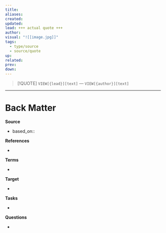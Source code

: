 ```yaml
---
title:
aliases:
created:
updated:
lead: +++ actual quote +++
author:
visual: "![[image.jpg]]"
tags:
  - type/source
  - source/quote
up:
related:
prev:
down:
---
```


<!-- Quote and author from frontmatter goes here. Also used for Dataview list of quotes. -->

> [!QUOTE]
>  `VIEW[{lead}][text]`
>  — `VIEW[{author}][text]`

---
# Back Matter

**Source**
<!-- Always keep a link to the source- --> 
- based_on:: 

**References**
<!-- Links to pages not referenced in the content. -->
- 

**Terms**
<!-- Links to definition pages. -->
- 

**Target**
<!-- Link to project note or externaly published content. -->
- 

**Tasks**
<!-- What remains to be done with this note? --> 
- 

**Questions**
<!-- What remains for you to consider? --> 
- 